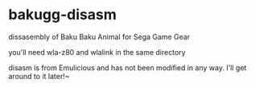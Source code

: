 # bakugg-disasm
dissasembly of Baku Baku Animal for Sega Game Gear 

you'll need wla-z80 and wlalink in the same directory

disasm is from Emulicious and has not been modified in any way. I'll get around to it later!~
